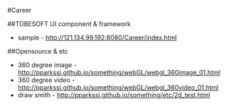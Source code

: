 #Career

##TOBESOFT UI component & framework
- sample - http://121.134.99.192:8080/Career/index.html

##Opensource & etc
- 360 degree image - http://pparkssi.github.io/something/webGL/webgl_360image_01.html
- 360 degree video - http://pparkssi.github.io/something/webGL/webgl_360video_01.html
- draw smith - http://pparkssi.github.io/something/etc/2d_test.html
